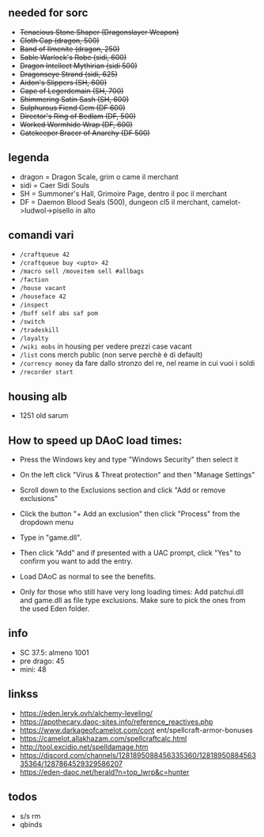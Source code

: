 ## needed for sorc

+ ~~Tenacious Stone Shaper (Dragonslayer Weapon)~~
+ ~~Cloth Cap (dragon, 500)~~
+ ~~Band of Ilmenite (dragon, 250)~~
+ ~~Sable Warlock's Robe (sidi, 600)~~
+ ~~Dragon Intellect Mythirian (sidi 500)~~
+ ~~Dragonseye Strand (sidi, 625)~~
+ ~~Aidon's Slippers (SH, 600)~~
+ ~~Cape of Legerdemain (SH, 700)~~
+ ~~Shimmering Satin Sash (SH, 600)~~
+ ~~Sulphurous Fiend Gem (DF 600)~~
+ ~~Director's Ring of Bedlam (DF, 500)~~
+ ~~Worked Wormhide Wrap (DF, 600)~~
+ ~~Gatekeeper Bracer of Anarchy (DF 500)~~

## legenda

+ dragon = Dragon Scale, grim o came il merchant
+ sidi = Caer Sidi Souls
+ SH = Summoner's Hall, Grimoire Page, dentro il poc il merchant
+ DF = Daemon Blood Seals (500), dungeon cl5 il merchant, camelot->ludwol->pisello in alto

## comandi vari

+ `/craftqueue 42`
+ `/craftqueue buy <upto> 42`
+ `/macro sell /moveitem sell #allbags`
+ `/faction`
+ `/house vacant`
+ `/houseface 42`
+ `/inspect`
+ `/buff self abs saf pom`
+ `/switch`
+ `/tradeskill`
+ `/loyalty`
+ `/wiki mobs` in housing per vedere prezzi case vacant
+ `/list` cons merch public (non serve perchè è di default)
+ `/currency money` da fare dallo stronzo del re, nel reame in cui vuoi i soldi
+ `/recorder start`

## housing alb

+ 1251 old sarum

## How to speed up DAoC load times:

+ Press the Windows key and type "Windows Security" then select it
+ On the left click "Virus & Threat protection" and then "Manage Settings"
+ Scroll down to the Exclusions section and click "Add or remove exclusions"
+ Click the button "+ Add an exclusion" then click "Process" from the dropdown menu
+ Type in "game.dll".
+ Then click "Add" and if presented with a UAC prompt, click "Yes" to confirm you want to add the entry.
+ Load DAoC as normal to see the benefits.


+ Only for those who still have very long loading times:
Add patchui.dll and game.dll as file type exclusions. Make sure to pick the ones from the used Eden folder.

## info

+ SC 37.5: almeno 1001
+ pre drago: 45
+ mini: 48

## linkss

+ https://eden.leryk.ovh/alchemy-leveling/
+ https://apothecary.daoc-sites.info/reference_reactives.php
+ https://www.darkageofcamelot.com/cont ent/spellcraft-armor-bonuses
+ https://camelot.allakhazam.com/spellcraftcalc.html
+ http://tool.excidio.net/spelldamage.htm
+ https://discord.com/channels/1281895088456335360/1281895088456335364/1287864529329586207
+ https://eden-daoc.net/herald?n=top_lwrp&c=hunter

## todos

+ s/s rm
+ qbinds

